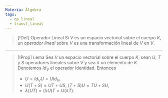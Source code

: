 ```yaml
---
Materia: Álgebra
tags:
  - op_lineal
  - transf_lineal
---
```

> [!Def] Operador Lineal
>  Si $V$ es un espacio vectorial sobre el cuerpo $K$, un *operador lineal* sobre $V$ es una transformación lineal de $V$ en $V$.

---
> [!Prop] Lema
> Sea $V$ un espacio vectorial sobre el cuerpo $K$; sean $U$, $T$ y $S$ operadores lineales sobre $V$ y sea $\lambda$ un elemento de $K$. Denotemos $Id_V$ el operador identidad. Entonces
> - $U = Id_VU = UId_V$,
> -  $U(T+S) = UT + US$, $(T+S)U = TU + SU$,
> -  $\lambda (UT) = (\lambda U)T = U (\lambda T)$.
